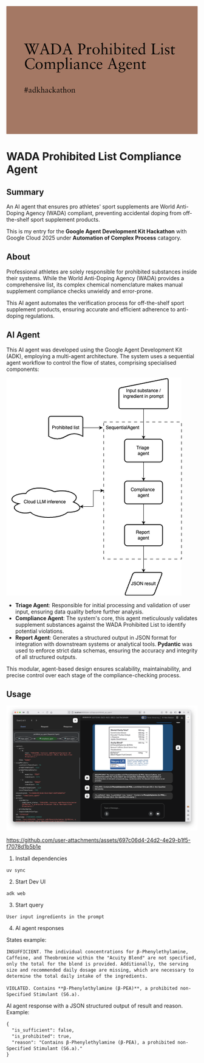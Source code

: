 ![cover](demo/cover_art.png)

# WADA Prohibited List Compliance Agent

## Summary

An AI agent that ensures pro athletes' sport supplements are World Anti-Doping Agency (WADA) compliant, preventing accidental doping from off-the-shelf sport supplement products.

This is my entry for the **Google Agent Development Kit Hackathon** with Google Cloud 2025 under **Automation of Complex Process** catagory.

## About

Professional athletes are solely responsible for prohibited substances inside their systems. While the World Anti-Doping Agency (WADA) provides a comprehensive list, its complex chemical nomenclature makes manual supplement compliance checks unwieldy and error-prone.

This AI agent automates the verification process for off-the-shelf sport supplement products, ensuring accurate and efficient adherence to anti-doping regulations.

## AI Agent

This AI agent was developed using the Google Agent Development Kit (ADK), employing a multi-agent architecture. The system uses a sequential agent workflow to control the flow of states, comprising specialised components:

![flowchart](demo/flowchart.png)

* **Triage Agent**: Responsible for initial processing and validation of user input, ensuring data quality before further analysis.
* **Compliance Agent**: The system's core, this agent meticulously validates supplement substances against the WADA Prohibited List to identify potential violations.
* **Report Agent**: Generates a structured output in JSON format for integration with downstream systems or analytical tools. **Pydantic** was used to enforce strict data schemas, ensuring the accuracy and integrity of all structured outputs.

This modular, agent-based design ensures scalability, maintainability, and precise control over each stage of the compliance-checking process.

## Usage

![devui](demo/devUI_demo.png)


https://github.com/user-attachments/assets/697c06d4-24d2-4e29-b1f5-f7078d1b5b1e



1. Install dependencies

```
uv sync
```

2. Start Dev UI

```
adk web
```

3. Start query

```
User input ingredients in the prompt
```

4. AI agent responses

States example:

```
INSUFFICIENT. The individual concentrations for β-Phenylethylamine, Caffeine, and Theobromine within the "Acuity Blend" are not specified, only the total for the blend is provided. Additionally, the serving size and recommended daily dosage are missing, which are necessary to determine the total daily intake of the ingredients.

VIOLATED. Contains **β-Phenylethylamine (β-PEA)**, a prohibited non-Specified Stimulant (S6.a).
```

AI agent response with a JSON structured output of result and reason. Example:

```
{
  "is_sufficient": false,
  "is_prohibited": true,
  "reason": "Contains β-Phenylethylamine (β-PEA), a prohibited non-Specified Stimulant (S6.a)."
}
```
